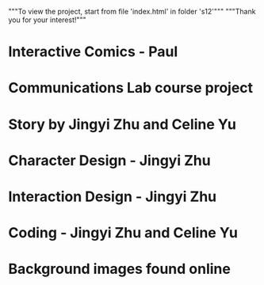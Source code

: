 """To view the project, start from file 'index.html' in folder 's12'"""
"""Thank you for your interest!"""
# Interactive Comics - Paul
# Communications Lab course project
# Story by Jingyi Zhu and Celine Yu
# Character Design - Jingyi Zhu
# Interaction Design - Jingyi Zhu
# Coding - Jingyi Zhu and Celine Yu
# Background images found online

